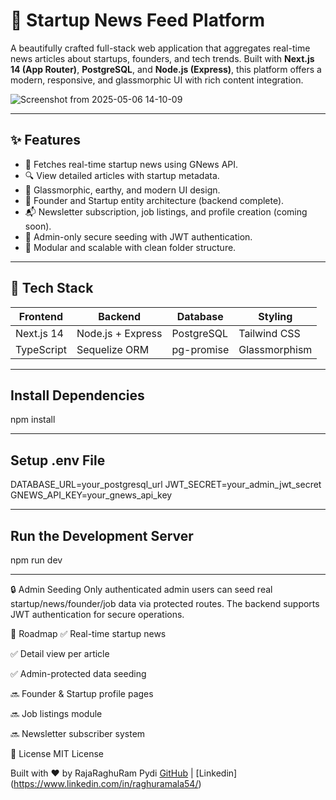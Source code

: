 # 🌱 Startup News Feed Platform
A beautifully crafted full-stack web application that aggregates real-time news articles about startups, founders, and tech trends. Built with **Next.js 14 (App Router)**, **PostgreSQL**, and **Node.js (Express)**, this platform offers a modern, responsive, and glassmorphic UI with rich content integration.

![Screenshot from 2025-05-06 14-10-09](https://github.com/user-attachments/assets/81772ca5-a0fe-451a-9901-122bae2b199b)


---

## ✨ Features

- 📰 Fetches real-time startup news using GNews API.
- 🔍 View detailed articles with startup metadata.
- 🌿 Glassmorphic, earthy, and modern UI design.
- 👥 Founder and Startup entity architecture (backend complete).
- 📬 Newsletter subscription, job listings, and profile creation (coming soon).
- 🔐 Admin-only secure seeding with JWT authentication.
- 🔄 Modular and scalable with clean folder structure.

---

## 🧱 Tech Stack

| Frontend      | Backend             | Database    | Styling        |
|---------------|---------------------|-------------|----------------|
| Next.js 14    | Node.js + Express   | PostgreSQL  | Tailwind CSS   |
| TypeScript    | Sequelize ORM       | pg-promise  | Glassmorphism  |

---

##  Install Dependencies

npm install

---

##  Setup .env File

DATABASE_URL=your_postgresql_url
JWT_SECRET=your_admin_jwt_secret
GNEWS_API_KEY=your_gnews_api_key

---

##  Run the Development Server

npm run dev

---

🔒 Admin Seeding
Only authenticated admin users can seed real startup/news/founder/job data via protected routes. The backend supports JWT authentication for secure operations.

📌 Roadmap
✅ Real-time startup news

✅ Detail view per article

✅ Admin-protected data seeding

🔜 Founder & Startup profile pages

🔜 Job listings module

🔜 Newsletter subscriber system

📄 License
MIT License

Built with ❤️ by RajaRaghuRam Pydi
[GitHub](https://github.com/raghuramala54/NewsFeed) | [Linkedin] (https://www.linkedin.com/in/raghuramala54/)



